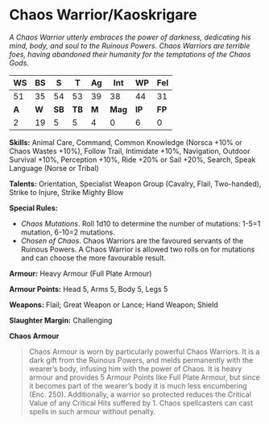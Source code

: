 # Chaos Warrior/Kaoskrigare

_A Chaos Warrior utterly embraces the power of darkness,
 dedicating his mind, body, and soul to the Ruinous Powers.
 Chaos Warriors are terrible foes, having abandoned their
 humanity for the temptations of the Chaos Gods._

|**WS**|**BS**|**S**|**T**|**Ag**|**Int**|**WP**|**Fel**|
|--|--|-|-|--|---|--|---|
|51|35|54|53|39|38|44|31|
|**A**|**W**|**SB**|**TB**|**M**|**Mag**|**IP**|**FP**|
|2|19|5|5|4|0|6|0|

**Skills:** Animal Care, Command, Common Knowledge
(Norsca +10% or Chaos Wastes +10%), Follow Trail,
Intimidate +10%, Navigation, Outdoor Survival
+10%, Perception +10%, Ride +20% or Sail +20%,
Search, Speak Language (Norse or Tribal)

**Talents:** Orientation, Specialist Weapon Group (Cavalry, Flail,
Two-handed), Strike to Injure, Strike Mighty Blow

**Special Rules:**
* _Chaos Mutations_. Roll 1d10 to determine the
number of mutations: 1-5=1 mutation, 6-10=2
mutations. 
* _Chosen of Chaos_. Chaos Warriors are the favoured
servants of the Ruinous Powers. A Chaos Warrior is
allowed two rolls on for mutations and can choose the
more favourable result.

**Armour:** Heavy Armour (Full Plate Armour)

**Armour Points:** Head 5, Arms 5, Body 5, Legs 5

**Weapons:** Flail; Great Weapon or Lance; Hand Weapon; Shield

**Slaughter Margin:** Challenging

**Chaos Armour**
> Chaos Armour is worn by particularly powerful Chaos Warriors. It is a dark gift from the Ruinous Powers, and melds
permanently with the wearer’s body, infusing him with the power of Chaos. It is heavy armour and provides 5 Armour
Points like Full Plate Armour, but since it becomes part of the wearer’s body it is much less encumbering (Enc. 250).
Additionally, a warrior so protected reduces the Critical Value of any Critical Hits suffered by 1. Chaos spellcasters can cast
spells in such armour without penalty.